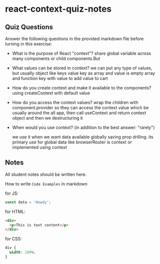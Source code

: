 # react-context-quiz-notes

## Quiz Questions

Answer the following questions in the provided markdown file before turning in this exercise:

- What is the purpose of React "context"?
  share global variable across many components or child components.But
- What values can be stored in context?
  we can put any type of values, but usually object like keys value key as array and value is empty array
  and function key with value to add value to cart
- How do you create context and make it available to the components?
  using createContext with default value

- How do you access the context values?
  wrap the children with component.provider so they can access the context value
  which be usually around the all app, then call useContext and return context object and then we destructuring it
- When would you use context? (in addition to the best answer: "rarely")

  we use it when we want data available globally saving prop drilling. its primary use for global data
  like browserRouter is context or implemented using context

## Notes

All student notes should be written here.

How to write `Code Examples` in markdown

for JS:

```javascript
const data = 'Howdy';
```

for HTML:

```html
<div>
  <p>This is text content</p>
</div>
```

for CSS:

```css
div {
  width: 100%;
}
```
